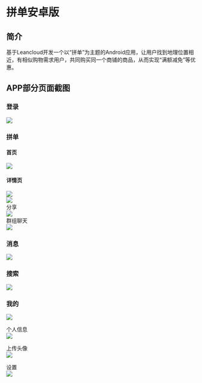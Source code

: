 # 拼单安卓版
## 简介
基于Leancloud开发一个以“拼单”为主题的Android应用，让用户找到地理位置相近，有相似购物需求用户，共同购买同一个商铺的商品，从而实现“满额减免”等优惠。

## APP部分页面截图

### 登录
![](/screenshot/w1.png)<br>

### 拼单
#### 首页
![](/screenshot/w2.png)<br>
#### 详情页
![](/screenshot/w3.png)<br>
![](/screenshot/w4.png) <br>
分享<br>
![](/screenshot/w5.png)<br>
群组聊天<br>
![](/screenshot/w6.png)<br>

### 消息
![](/screenshot/w7.png)<br>

### 搜索
![](/screenshot/w8.png)<br>

### 我的
![](/screenshot/w9.png)<br>

个人信息<br>
![](/screenshot/w10.png)<br>

上传头像<br>
![](/screenshot/w11.png)<br>

设置<br>
![](/screenshot/w12.png)
